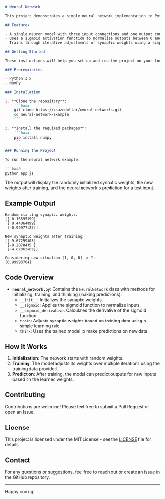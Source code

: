 

```markdown
# Neural Network

This project demonstrates a simple neural network implementation in Python using NumPy. The neural network is a single-layer perceptron model designed to learn from a small dataset. The model is trained using a basic backpropagation algorithm with a sigmoid activation function.

## Features

- A single neuron model with three input connections and one output connection.
- Uses a sigmoid activation function to normalize outputs between 0 and 1.
- Trains through iterative adjustments of synaptic weights using a simple learning rule.

## Getting Started

These instructions will help you set up and run the project on your local machine.

### Prerequisites

- Python 3.x
- NumPy

### Installation

1. **Clone the repository**:
    ```bash
    git clone https://osazedollar/neural-networks.git
    cd neural-network-example
    ```

2. **Install the required packages**:
    ```bash
    pip install numpy
    ```

### Running the Project

To run the neural network example:

```bash
python app.js
```

The output will display the randomly initialized synaptic weights, the new weights after training, and the neural network's prediction for a test input.

## Example Output

```
Random starting synaptic weights:
[[-0.16595599]
 [ 0.44064899]
 [-0.99977125]]

New synaptic weights after training:
[[ 9.67299303]
 [-0.2078435 ]
 [-4.62963669]]

Considering new situation [1, 0, 0] -> ?:
[0.99993704]
```

## Code Overview

- **`neural_network.py`**: Contains the `NeuralNetwork` class with methods for initializing, training, and thinking (making predictions).
  - `__init__`: Initializes the synaptic weights.
  - `__sigmoid`: Applies the sigmoid function to normalize inputs.
  - `__sigmoid_derivative`: Calculates the derivative of the sigmoid function.
  - `train`: Adjusts synaptic weights based on training data using a simple learning rule.
  - `think`: Uses the trained model to make predictions on new data.

## How It Works

1. **Initialization**: The network starts with random weights.
2. **Training**: The model adjusts its weights over multiple iterations using the training data provided.
3. **Prediction**: After training, the model can predict outputs for new inputs based on the learned weights.

## Contributing

Contributions are welcome! Please feel free to submit a Pull Request or open an Issue.

## License

This project is licensed under the MIT License - see the [LICENSE](LICENSE) file for details.

## Contact

For any questions or suggestions, feel free to reach out or create an issue in the GitHub repository.

---

Happy coding!
```
